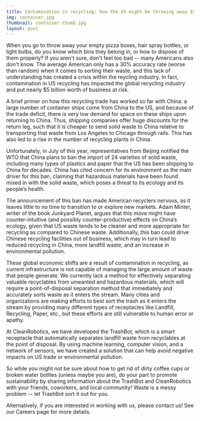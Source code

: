 ```yaml
---
title: Contamination in recycling: how the US might be throwing away $5 billion worth of trade
img: container.jpg
thumbnail: container-thumb.jpg
layout: post
---
```

When you go to throw away your empty pizza boxes, hair spray bottles, or light bulbs, do you know which bins they belong in, or how to dispose of them properly? If you aren't sure, don't feel too bad -- many Americans also don't know. The average American only has a 30% accuracy rate (worse than random) when it comes to sorting their waste, and this lack of understanding has created a crisis within the reycling industry. In fact, contamination in US recycling has impacted the global recycling industry and put nearly $5 billion worth of business at risk.

A brief primer on how this recycling trade has worked so far with China: a large number of container ships come from China to the US, and because of the trade deficit, there is very low demand for space on these ships upon returning to China. Thus, shipping companies offer huge discounts for the return leg, such that it is cheaper to send solid waste to China relative to transporting that waste from Los Angeles to Chicago through rails. This has also led to a rise in the number of recycling plants in China.

Unfortunately, in July of this year, representatives from Beijing notified the WTO that China plans to ban the import of 24 varieties of solid waste, including many types of plastics and paper that the US has been shipping to China for decades. China has cited concern for its environment as the main driver for this ban, claiming that hazardous materials have been found mixed in with the solid waste, which poses a threat to its ecology and its people’s health. 

The announcement of this ban has made American recyclers nervous, as it leaves little to no time to transition to or explore new markets. Adam Minter, writer of the book Junkyard Planet, argues that this move might have counter-intuitive (and possibly counter-productive) effects on China’s ecology, given that US waste tends to be cleaner and more appropriate for recycling as compared to Chinese waste. Additionally, this ban could drive Chinese recycling facilities out of business, which may in turn lead to reduced recycling in China, more landfill waste, and an increase in environmental pollution.

These global economic shifts are a result of contamination in recycling, as current infrastructure is not capable of managing the large amount of waste that people generate. We currently lack a method for effectively separating valuable recyclables from unwanted and hazardous materials, which will require a point-of-disposal separation method that immediately and accurately sorts waste as it enters the stream. Many cities and organizations are making efforts to best sort the trash as it enters the stream by providing many different types of receptacles like Landfill, Recycling, Paper, etc., but these efforts are still vulnerable to human error or apathy.

At CleanRobotics, we have developed the TrashBot, which is a smart receptacle that automatically separates landfill waste from recyclables at the point of disposal. By using machine learning, computer vision, and a network of sensors, we have created a solution that can help avoid negative impacts on US trade or environmental pollution.

So while you might not be sure about how to get rid of dirty coffee cups or broken water bottles (unless maybe you are), do your part to promote sustainability by sharing information about the TrashBot and CleanRobotics with your friends, coworkers, and local community! Waste is a messy problem -- let TrashBot sort it out for you.

Alternatively, if you are interested in working with us, please contact us! See our Careers page for more details. 
